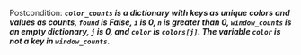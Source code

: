 Postcondition: ***`color_counts` is a dictionary with keys as unique colors and values as counts, `found` is False, `i` is 0, `n` is greater than 0, `window_counts` is an empty dictionary, `j` is 0, and `color` is `colors[j]`. The variable `color` is not a key in `window_counts`.***